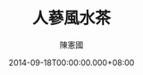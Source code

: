 ---
issue: 88
title: 人蔘風水茶
author: 陳憲國
date: 2014-09-18T00:00:00.000+08:00
topic: 文史
difficulty: 2
wikidata: Q98095435
wikidata_link: https://www.wikidata.org/wiki/Q98095435
---